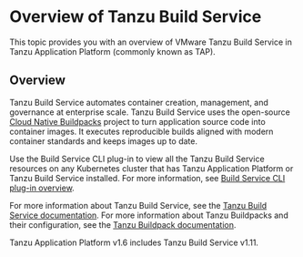 # Overview of Tanzu Build Service

This topic provides you with an overview of VMware Tanzu Build Service in Tanzu Application Platform
(commonly known as TAP).

## Overview

Tanzu Build Service automates container creation, management, and governance at enterprise scale.
Tanzu Build Service uses the open-source [Cloud Native Buildpacks](https://buildpacks.io/)
project to turn application source code into container images.
It executes reproducible builds aligned with modern container standards and keeps images up to date.

Use the Build Service CLI plug-in to view all the Tanzu Build Service
resources on any Kubernetes cluster that has Tanzu Application Platform or Tanzu Build Service
installed. For more information, see [Build Service CLI plug-in overview](../cli-plugins/build-service/overview.hbs.md).

For more information about Tanzu Build Service, see the
[Tanzu Build Service documentation](https://docs.vmware.com/en/VMware-Tanzu-Build-Service/index.html).
For more information about Tanzu Buildpacks and their configuration, see the [Tanzu Buildpack documentation](https://docs.vmware.com/en/VMware-Tanzu-Buildpacks/services/tanzu-buildpacks/GUID-index.html).

Tanzu Application Platform v1.6 includes Tanzu Build Service v1.11.
